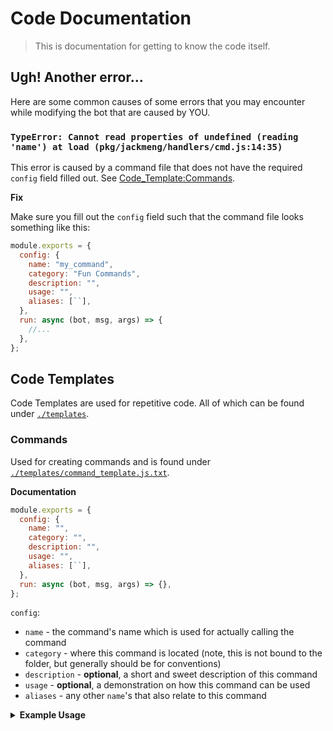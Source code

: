 # Code Documentation

> This is documentation for getting to know the code itself.

## Ugh! Another error...

Here are some common causes of some errors that you may encounter while modifying the bot that are caused by YOU.

### `TypeError: Cannot read properties of undefined (reading 'name') at load (pkg/jackmeng/handlers/cmd.js:14:35)`

This error is caused by a command file that does not have the required `config` field filled out. See [Code_Template:Commands](#commands).

**Fix**

Make sure you fill out the `config` field such that the command file looks something like this:

```js
module.exports = {
  config: {
    name: "my_command",
    category: "Fun Commands",
    description: "",
    usage: "",
    aliases: [``],
  },
  run: async (bot, msg, args) => {
    //...
  },
};
```

## Code Templates

Code Templates are used for repetitive code. All of which can be found under [`./templates`](./templates/).

### Commands

Used for creating commands and is found under [`./templates/command_template.js.txt`](./templates/command_template.js.txt).

**Documentation**

```js
module.exports = {
  config: {
    name: "",
    category: "",
    description: "",
    usage: "",
    aliases: [``],
  },
  run: async (bot, msg, args) => {},
};
```

`config`:
* `name` - the command's name which is used for actually calling the command
* `category` - where this command is located (note, this is not bound to the folder, but generally should be for conventions)
* `description` - **optional**, a short and sweet description of this command
* `usage` - **optional**, a demonstration on how this command can be used
* `aliases` - any other `name`'s that also relate to this command

<details>

<summary>
<strong>Example Usage</strong>
</summary>

Source: [`./pkg/jackmeng/commands/utils/ping.js`](./pkg/jackmeng/commands/utils/ping.js)

```js
const { EmbedBuilder, messageLink } = require("discord.js");
const colors = require("../../../../configs/colors.json");
const app = require("../../../../configs/bot.json");
const ping = require("latenz");

module.exports = {
  config: {
    name: "ping",
    category: "Utility",
    description: "Perform a latency test",
    usage: app.strings.arguments_null,
    aliases: [],
  },
  run: async (bot, msg, args) => {
    msg.channel.send("Playing ping pong... :ping_pong:").then((m) => {
      let client = Date.now() - msg.createdTimestamp;
      let api = Math.round(bot.ws.ping);
      m.edit(
        (client <= app.internals.green_ping
          ? ":green_circle:"
          : client > app.internals.green_ping &&
            client <= app.internals.yellow_ping
          ? ":yellow_circle:"
          : ":red_circle:") +
          " **Client Latency:** " +
          client +
          "ms" +
          "\n" +
          (api <= app.internals.green_ping
            ? ":green_circle:"
            : api > app.internals.green_ping && api <= app.internals.yellow_ping
            ? ":yellow_circle:"
            : ":red_circle:") +
          " **API Latency:** " +
          api +
          "ms\n"
      );
      msg.channel
        .send("Playing ping pong with Bessie... :ping_pong:")
        .then((x) => {
          const l = new ping();
          l.measure("usaco.org").then((xr) => {
            let result = parseInt(xr[0].time);
            let response = parseInt(xr[2].time);
            x.edit(
              (result <= app.internals.green_ping
                ? ":green_circle:"
                : result > app.internals.green_ping &&
                  result <= app.internals.yellow_ping
                ? ":yellow_circle:"
                : ":red_circle:") +
                " **USACO Gateway [DNS_LOOKUP]:** " +
                result +
                "ms\n" +
                (response <= app.internals.green_ping
                  ? ":green_circle:"
                  : response > app.internals.green_ping &&
                    response <= app.internals.yellow_ping
                  ? ":yellow_circle:"
                  : ":red_circle:") +
                " **USACO Gateway [HOST_RESPONSE]:** " +
                response +
                "ms"
            );
          });
        });
    });
  },
};
```

</details>
